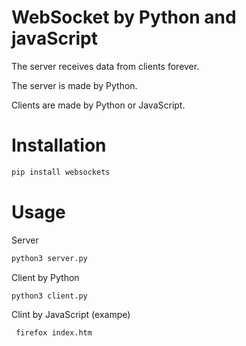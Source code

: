 # WebSocket by Python and javaScript

The server receives data from clients forever. 

The server is made by Python.

Clients are made by Python or JavaScript.

# Installation
```bash
pip install websockets
```

# Usage
Server
```bash
python3 server.py
```

Client by Python
```bash
python3 client.py
```

Clint by JavaScript (exampe)
```bash
 firefox index.htm
```


